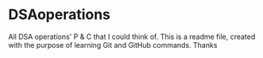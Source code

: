 # DSAoperations
All DSA operations' P &amp; C that I could think of.
This is a readme file, created with the purpose of learning Git and GitHub commands.
Thanks
